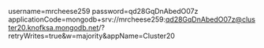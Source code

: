 username=mrcheese259
password=qd28GqDnAbedO07z
applicationCode=mongodb+srv://mrcheese259:qd28GqDnAbedO07z@cluster20.knofksa.mongodb.net/?retryWrites=true&w=majority&appName=Cluster20